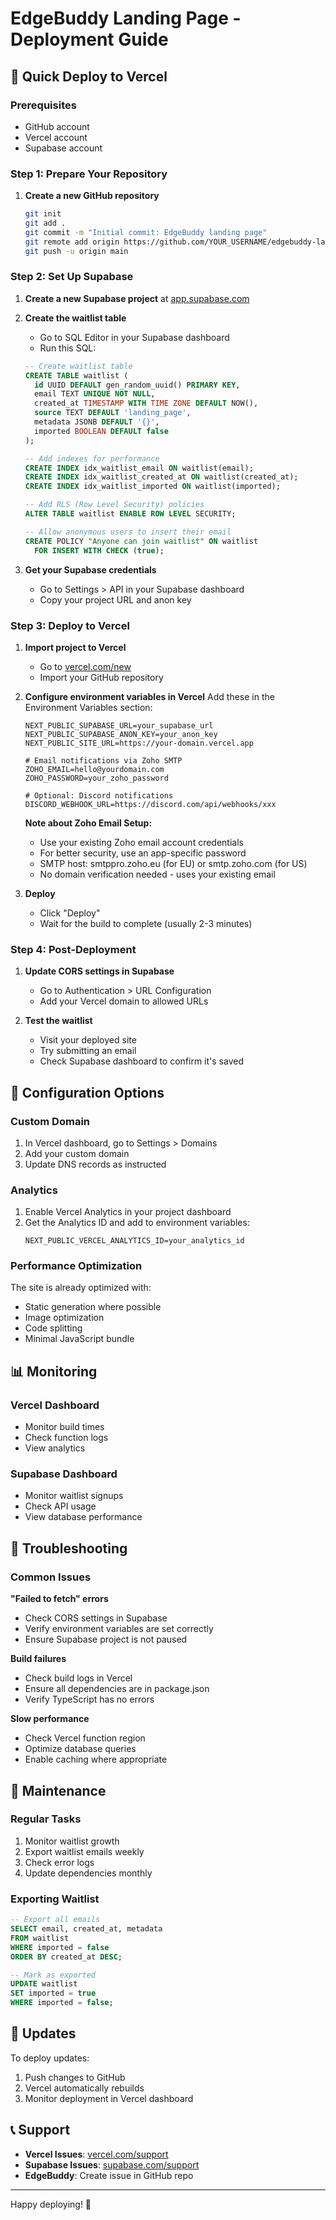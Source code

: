 # EdgeBuddy Landing Page - Deployment Guide

## 🚀 Quick Deploy to Vercel

### Prerequisites
- GitHub account
- Vercel account
- Supabase account

### Step 1: Prepare Your Repository

1. **Create a new GitHub repository**
   ```bash
   git init
   git add .
   git commit -m "Initial commit: EdgeBuddy landing page"
   git remote add origin https://github.com/YOUR_USERNAME/edgebuddy-landing.git
   git push -u origin main
   ```

### Step 2: Set Up Supabase

1. **Create a new Supabase project** at [app.supabase.com](https://app.supabase.com)

2. **Create the waitlist table**
   - Go to SQL Editor in your Supabase dashboard
   - Run this SQL:
   ```sql
   -- Create waitlist table
   CREATE TABLE waitlist (
     id UUID DEFAULT gen_random_uuid() PRIMARY KEY,
     email TEXT UNIQUE NOT NULL,
     created_at TIMESTAMP WITH TIME ZONE DEFAULT NOW(),
     source TEXT DEFAULT 'landing_page',
     metadata JSONB DEFAULT '{}',
     imported BOOLEAN DEFAULT false
   );

   -- Add indexes for performance
   CREATE INDEX idx_waitlist_email ON waitlist(email);
   CREATE INDEX idx_waitlist_created_at ON waitlist(created_at);
   CREATE INDEX idx_waitlist_imported ON waitlist(imported);

   -- Add RLS (Row Level Security) policies
   ALTER TABLE waitlist ENABLE ROW LEVEL SECURITY;

   -- Allow anonymous users to insert their email
   CREATE POLICY "Anyone can join waitlist" ON waitlist
     FOR INSERT WITH CHECK (true);
   ```

3. **Get your Supabase credentials**
   - Go to Settings > API in your Supabase dashboard
   - Copy your project URL and anon key

### Step 3: Deploy to Vercel

1. **Import project to Vercel**
   - Go to [vercel.com/new](https://vercel.com/new)
   - Import your GitHub repository

2. **Configure environment variables in Vercel**
   Add these in the Environment Variables section:
   ```
   NEXT_PUBLIC_SUPABASE_URL=your_supabase_url
   NEXT_PUBLIC_SUPABASE_ANON_KEY=your_anon_key
   NEXT_PUBLIC_SITE_URL=https://your-domain.vercel.app
   
   # Email notifications via Zoho SMTP
   ZOHO_EMAIL=hello@yourdomain.com
   ZOHO_PASSWORD=your_zoho_password
   
   # Optional: Discord notifications
   DISCORD_WEBHOOK_URL=https://discord.com/api/webhooks/xxx
   ```
   
   **Note about Zoho Email Setup:**
   - Use your existing Zoho email account credentials
   - For better security, use an app-specific password
   - SMTP host: smtppro.zoho.eu (for EU) or smtp.zoho.com (for US)
   - No domain verification needed - uses your existing email

3. **Deploy**
   - Click "Deploy"
   - Wait for the build to complete (usually 2-3 minutes)

### Step 4: Post-Deployment

1. **Update CORS settings in Supabase**
   - Go to Authentication > URL Configuration
   - Add your Vercel domain to allowed URLs

2. **Test the waitlist**
   - Visit your deployed site
   - Try submitting an email
   - Check Supabase dashboard to confirm it's saved

## 🔧 Configuration Options

### Custom Domain
1. In Vercel dashboard, go to Settings > Domains
2. Add your custom domain
3. Update DNS records as instructed

### Analytics
1. Enable Vercel Analytics in your project dashboard
2. Get the Analytics ID and add to environment variables:
   ```
   NEXT_PUBLIC_VERCEL_ANALYTICS_ID=your_analytics_id
   ```

### Performance Optimization
The site is already optimized with:
- Static generation where possible
- Image optimization
- Code splitting
- Minimal JavaScript bundle

## 📊 Monitoring

### Vercel Dashboard
- Monitor build times
- Check function logs
- View analytics

### Supabase Dashboard
- Monitor waitlist signups
- Check API usage
- View database performance

## 🐛 Troubleshooting

### Common Issues

**"Failed to fetch" errors**
- Check CORS settings in Supabase
- Verify environment variables are set correctly
- Ensure Supabase project is not paused

**Build failures**
- Check build logs in Vercel
- Ensure all dependencies are in package.json
- Verify TypeScript has no errors

**Slow performance**
- Check Vercel function region
- Optimize database queries
- Enable caching where appropriate

## 📝 Maintenance

### Regular Tasks
1. Monitor waitlist growth
2. Export waitlist emails weekly
3. Check error logs
4. Update dependencies monthly

### Exporting Waitlist
```sql
-- Export all emails
SELECT email, created_at, metadata
FROM waitlist
WHERE imported = false
ORDER BY created_at DESC;

-- Mark as exported
UPDATE waitlist
SET imported = true
WHERE imported = false;
```

## 🔄 Updates

To deploy updates:
1. Push changes to GitHub
2. Vercel automatically rebuilds
3. Monitor deployment in Vercel dashboard

## 📞 Support

- **Vercel Issues**: [vercel.com/support](https://vercel.com/support)
- **Supabase Issues**: [supabase.com/support](https://supabase.com/support)
- **EdgeBuddy**: Create issue in GitHub repo

---

Happy deploying! 🚀